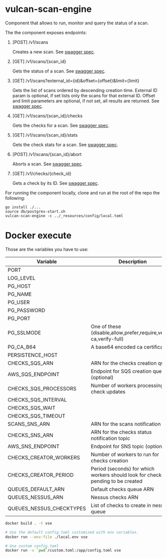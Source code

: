 # vulcan-scan-engine
Component that allows to run, monitor and query the status of a scan.

The the component exposes endpoints:

1. [POST] /v1/scans

    Creates a new scan. See [swagger spec](https://github.com/adevinta/vulcan-scan-engine/blob/master/specs/scan-engine.swagger.yml).

2. [GET] /v1/scans/{scan_id}

    Gets the status of a scan.
    See [swagger spec](https://github.com/adevinta/vulcan-scan-engine/blob/master/specs/scan-engine.swagger.yml).

3. [GET] /v1/scans?external_id={id}&offset={offset}&limit={limit}
    
    Gets the list of scans ordered by descending creation time.
    External ID param is optional, if set lists only the scans for that external ID.
    Offset and limit parameters are optional, if not set, all results are returned.
    See [swagger spec](https://github.com/adevinta/vulcan-scan-engine/blob/master/specs/scan-engine.swagger.yml).

4. [GET] /v1/scans/{scan_id}/checks

    Gets the checks for a scan.
    See [swagger spec](https://github.com/adevinta/vulcan-scan-engine/blob/master/specs/scan-engine.swagger.yml).

5. [GET] /v1/scans/{scan_id}/stats

    Gets the check stats for a scan.
    See [swagger spec](https://github.com/adevinta/vulcan-scan-engine/blob/master/specs/scan-engine.swagger.yml).

6. [POST] /v1/scans/{scan_id}/abort

   Aborts a scan.
   See [swagger spec](https://github.com/adevinta/vulcan-scan-engine/blob/master/specs/scan-engine.swagger.yml).

7. [GET] /v1/checks/{check_id}

   Gets a check by its ID.
   See [swagger spec](https://github.com/adevinta/vulcan-scan-engine/blob/master/specs/scan-engine.swagger.yml).

For running the component locally, clone and run at the root of the repo the following:

```
go install ./...
source db/postgres-start.sh
vulcan-scan-engine -c ../_resources/config/local.toml
```
# Docker execute

Those are the variables you have to use:

|Variable|Description|Sample|
|---|---|---|
|PORT||8081|
|LOG_LEVEL||error|
|PG_HOST||localhost|
|PG_NAME||scan-enginedb|
|PG_USER||vulcan|
|PG_PASSWORD||vulcan|
|PG_PORT||5432|
|PG_SSLMODE|One of these (disable,allow,prefer,require,verify-ca,verify-full)|disable|
|PG_CA_B64|A base64 encoded ca certificate||
|PERSISTENCE_HOST||persistence.vulcan.com|
|CHECKS_SQS_ARN|ARN for the checks creation queue|arn:aws:sqs:xxx:123456789012:yyy|
|AWS_SQS_ENDPOINT|Endpoint for SQS creation queue (optional)|http://custom-aws-endpoint|
|CHECKS_SQS_PROCESSORS|Number of workers processing check updates|8|
|CHECKS_SQS_INTERVAL||10|
|CHECKS_SQS_WAIT||20|
|CHECKS_SQS_TIMEOUT||30|
|SCANS_SNS_ARN|ARN for the scans notification topic|arn:aws:sns:xxx:123456789012:yyy|
|CHECKS_SNS_ARN|ARN for the checks status notification topic|arn:aws:sns:xxx:123456789012:yyy|
|AWS_SNS_ENDPOINT|Endpoint for SNS topic (optional)|http://custom-aws-endpoint|
|CHECKS_CREATOR_WORKERS|Number of workers to run for checks creation||
|CHECKS_CREATOR_PERIOD|Period (seconds) for which workers should look for checks pending to be created||
|QUEUES_DEFAULT_ARN|Default checks queue ARN|arn:aws:sqs:xxx:123456789012:yyy|
|QUEUES_NESSUS_ARN|Nessus checks ARN|arn:aws:sqs:xxx:123456789012:yyy|
|QUEUES_NESSUS_CHECKTYPES|List of checks to create in nessus queue|["vulcan-nessus"]|

```bash
docker build . -t vse

# Use the default config.toml customized with env variables.
docker run --env-file ./local.env vse

# Use custom config.toml
docker run -v `pwd`/custom.toml:/app/config.toml vse
```
